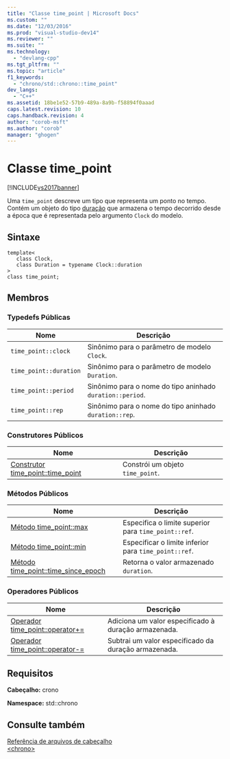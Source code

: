 ```yaml
---
title: "Classe time_point | Microsoft Docs"
ms.custom: ""
ms.date: "12/03/2016"
ms.prod: "visual-studio-dev14"
ms.reviewer: ""
ms.suite: ""
ms.technology: 
  - "devlang-cpp"
ms.tgt_pltfrm: ""
ms.topic: "article"
f1_keywords: 
  - "chrono/std::chrono::time_point"
dev_langs: 
  - "C++"
ms.assetid: 18be1e52-57b9-489a-8a9b-f58894f0aaad
caps.latest.revision: 10
caps.handback.revision: 4
author: "corob-msft"
ms.author: "corob"
manager: "ghogen"
---
```

# Classe time_point
[!INCLUDE[vs2017banner](../assembler/inline/includes/vs2017banner.md)]

Uma `time_point` descreve um tipo que representa um ponto no tempo.  Contém um objeto do tipo [duração](../standard-library/duration-class.md) que armazena o tempo decorrido desde a época que é representada pelo argumento `Clock` do modelo.  
  
## Sintaxe  
  
```  
template<  
   class Clock,  
   class Duration = typename Clock::duration  
>  
class time_point;  
```  
  
## Membros  
  
### Typedefs Públicas  
  
|Nome|Descrição|  
|----------|---------------|  
|`time_point::clock`|Sinônimo para o parâmetro de modelo `Clock`.|  
|`time_point::duration`|Sinônimo para o parâmetro de modelo `Duration`.|  
|`time_point::period`|Sinônimo para o nome do tipo aninhado `duration::period`.|  
|`time_point::rep`|Sinônimo para o nome do tipo aninhado `duration::rep`.|  
  
### Construtores Públicos  
  
|Nome|Descrição|  
|----------|---------------|  
|[Construtor time\_point::time\_point](../Topic/time_point::time_point%20Constructor.md)|Constrói um objeto `time_point`.|  
  
### Métodos Públicos  
  
|Nome|Descrição|  
|----------|---------------|  
|[Método time\_point::max](../Topic/time_point::max%20Method.md)|Especifica o limite superior para `time_point::ref`.|  
|[Método time\_point::min](../Topic/time_point::min%20Method.md)|Especificar o limite inferior para `time_point::ref`.|  
|[Método time\_point::time\_since\_epoch](../Topic/time_point::time_since_epoch%20Method.md)|Retorna o valor armazenado `duration`.|  
  
### Operadores Públicos  
  
|Nome|Descrição|  
|----------|---------------|  
|[Operador time\_point::operator\+\=](../Topic/time_point::operator+=%20Operator.md)|Adiciona um valor especificado à duração armazenada.|  
|[Operador time\_point::operator\-\=](../Topic/time_point::operator-=%20Operator.md)|Subtrai um valor especificado da duração armazenada.|  
  
## Requisitos  
 **Cabeçalho:** crono  
  
 **Namespace:** std::chrono  
  
## Consulte também  
 [Referência de arquivos de cabeçalho](../standard-library/cpp-standard-library-header-files.md)   
 [\<chrono\>](../standard-library/chrono.md)